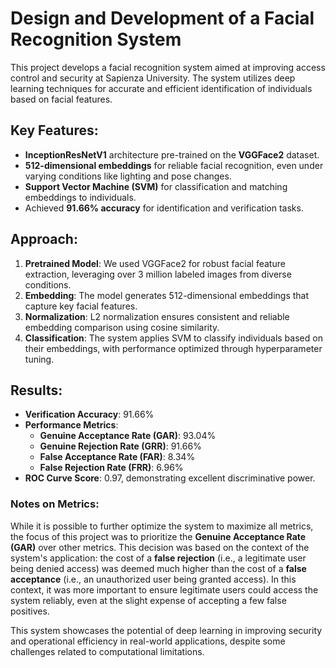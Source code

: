 # Design and Development of a Facial Recognition System

This project develops a facial recognition system aimed at improving access control and security at Sapienza University. The system utilizes deep learning techniques for accurate and efficient identification of individuals based on facial features.

## Key Features:

- **InceptionResNetV1** architecture pre-trained on the **VGGFace2** dataset.
- **512-dimensional embeddings** for reliable facial recognition, even under varying conditions like lighting and pose changes.
- **Support Vector Machine (SVM)** for classification and matching embeddings to individuals.
- Achieved **91.66% accuracy** for identification and verification tasks.

## Approach:

1. **Pretrained Model**: We used VGGFace2 for robust facial feature extraction, leveraging over 3 million labeled images from diverse conditions.
2. **Embedding**: The model generates 512-dimensional embeddings that capture key facial features.
3. **Normalization**: L2 normalization ensures consistent and reliable embedding comparison using cosine similarity.
4. **Classification**: The system applies SVM to classify individuals based on their embeddings, with performance optimized through hyperparameter tuning.

## Results:

- **Verification Accuracy**: 91.66%
- **Performance Metrics**:
  - **Genuine Acceptance Rate (GAR)**: 93.04%
  - **Genuine Rejection Rate (GRR)**: 91.66%
  - **False Acceptance Rate (FAR)**: 8.34%
  - **False Rejection Rate (FRR)**: 6.96%
- **ROC Curve Score**: 0.97, demonstrating excellent discriminative power.

### Notes on Metrics:

While it is possible to further optimize the system to maximize all metrics, the focus of this project was to prioritize the **Genuine Acceptance Rate (GAR)** over other metrics. This decision was based on the context of the system's application: the cost of a **false rejection** (i.e., a legitimate user being denied access) was deemed much higher than the cost of a **false acceptance** (i.e., an unauthorized user being granted access). In this context, it was more important to ensure legitimate users could access the system reliably, even at the slight expense of accepting a few false positives.

This system showcases the potential of deep learning in improving security and operational efficiency in real-world applications, despite some challenges related to computational limitations.

